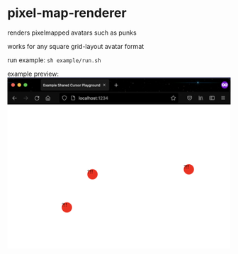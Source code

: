 # pixel-map-renderer
renders pixelmapped avatars such as punks

works for any square grid-layout avatar format


run example: 
`sh example/run.sh`

example preview:
![example.png](./example.png)
